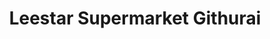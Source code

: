---
title: "Leestar Supermarket Githurai"
url: /nairobi/leestar-supermarket-githurai/
shop: supermarket
---